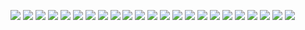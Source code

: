 ![](./readme-support/Slide1.JPG)
![](./readme-support/Slide2.JPG)
![](./readme-support/Slide3.JPG)
![](./readme-support/Slide4.JPG)
![](./readme-support/Slide5.JPG)
![](./readme-support/Slide6.JPG)
![](./readme-support/Slide7.JPG)
![](./readme-support/Slide8.JPG)
![](./readme-support/Slide9.JPG)
![](./readme-support/Slide10.JPG)
![](./readme-support/Slide11.JPG)
![](./readme-support/Slide12.JPG)
![](./readme-support/Slide13.JPG)
![](./readme-support/Slide14.JPG)
![](./readme-support/Slide15.JPG)
![](./readme-support/Slide16.JPG)
![](./readme-support/Slide17.JPG)
![](./readme-support/Slide18.JPG)
![](./readme-support/Slide19.JPG)
![](./readme-support/Slide20.JPG)
![](./readme-support/Slide21.JPG)
![](./readme-support/Slide22.JPG)
![](./readme-support/Slide23.JPG)